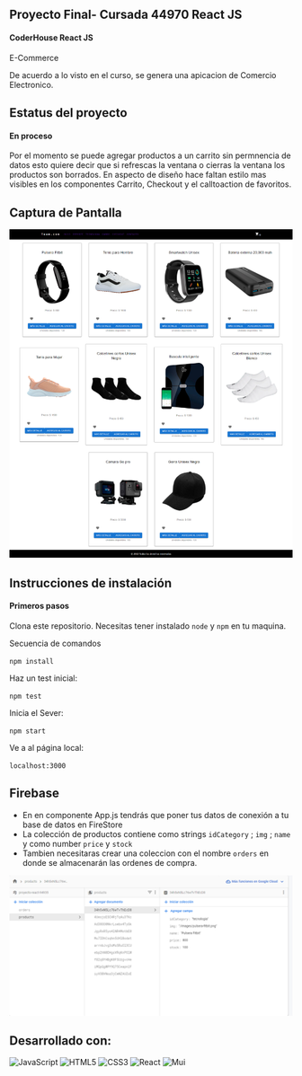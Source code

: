 ## Proyecto Final- Cursada 44970 React JS

#### CoderHouse React JS

E-Commerce

De acuerdo a lo visto en el curso, se genera una apicacion de Comercio Electronico.

## Estatus del proyecto


#### En proceso

Por el momento se puede agregar productos a un carrito sin permnencia de datos esto quiere decir que si refrescas la ventana o cierras la ventana los productos son borrados. En aspecto de diseño hace faltan estilo mas visibles en los componentes Carrito, Checkout y  el calltoaction de favoritos. 

## Captura de Pantalla

![image](src/assets/images/captura-sitio-index.png)



## Instrucciones de instalación

#### Primeros pasos  

Clona este repositorio. Necesitas tener instalado `node` y `npm` en tu maquina.  

Secuencia de comandos

`npm install`  

Haz un test inicial:  

`npm test`  

Inicia el Sever:

`npm start`  

Ve a al página local:

`localhost:3000`  

## Firebase

  - En en componente App.js tendrás que poner tus datos de conexión a tu base de datos en FireStore
  - La colección de productos contiene como strings `idCategory` ; `img` ; `name` y como number `price` y `stock`
  - Tambien necesitaras crear una coleccion con el nombre `orders` en donde se almacenarán las ordenes de compra.

  ![images](src/assets/images/firebase-ejemplo.png)


## Desarrollado con:
![JavaScript](https://img.shields.io/badge/javascript-%23323330.svg?style=for-the-badge&logo=javascript&logoColor=%23F7DF1E)
![HTML5](https://img.shields.io/badge/html5-%23E34F26.svg?style=for-the-badge&logo=html5&logoColor=white)
![CSS3](https://img.shields.io/badge/css3-%231572B6.svg?style=for-the-badge&logo=css3&logoColor=white) 
![React](https://img.shields.io/badge/react-%2320232a.svg?style=for-the-badge&logo=react&logoColor=%2361DAFB)
![Mui](https://img.shields.io/badge/MUI-Material%20Ui-blue)
